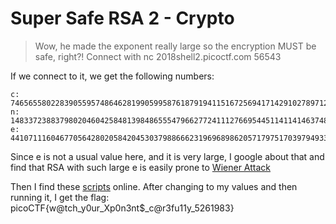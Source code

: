 # Super Safe RSA 2 - Crypto

> Wow, he made the exponent really large so the encryption MUST be safe, right?! Connect with nc 2018shell2.picoctf.com 56543

If we connect to it, we get the following numbers:
```
c: 74656558022839055957486462819905995876187919411516725694171429102789712929327942602783390443413015793339709672458190916198217092854563013073826016059117106865706437459318250499145704904019507722273390686196228735285877381812173288926254273484207110105872784138331460508370948963482034330305034653674346440792
n: 148337238837980204604258481398486555479662772411127669544511411414637480091964615739652008000282038439580320179857917659146369849900257414100209029025277317009008322530433114360958279216638713900178224553226111248718730750329686617313196229443362042513004804865365680353556694701248340698570731626730407309679
e: 44107111604677056428020584204530379886662319696898620571797517039794933771031851731366993910333034515954372329293242617510494976349334211644884162360431185438204499339781140455266740769128912694626003486588778554609303393869982440909134987801843941738926751485241331998121883562658508426442151685340795506049
```
Since e is not a usual value here, and it is very large, I google about that and find that RSA with such large e is easily prone to [Wiener Attack](https://en.wikipedia.org/wiki/Wiener%27s_attack)

Then I find these [scripts](https://gist.github.com/mananpal1997/73d07cdc91d58b4eb5c818aaab2d38bd) online. After changing to my values and then running it, I get the flag: picoCTF{w@tch_y0ur_Xp0n3nt$_c@r3fu11y_5261983}

